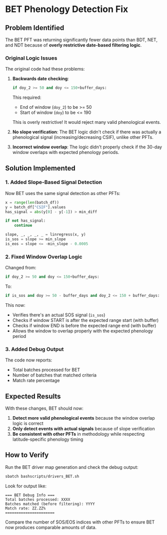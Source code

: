 # BET Phenology Detection Fix

## Problem Identified

The BET PFT was returning significantly fewer data points than BDT, NET, and NDT because of **overly restrictive date-based filtering logic**.

### Original Logic Issues

The original code had these problems:

1. **Backwards date checking**:
   ```python
   if doy_2 >= 50 and doy <= 150+buffer_days:
   ```
   This required:
   - End of window (`doy_2`) to be >= 50
   - Start of window (`doy`) to be <= 190

   This is overly restrictive! It would reject many valid phenological events.

2. **No slope verification**: The BET logic didn't check if there was actually a phenological signal (increasing/decreasing CSIF), unlike other PFTs.

3. **Incorrect window overlap**: The logic didn't properly check if the 30-day window overlaps with expected phenology periods.

## Solution Implemented

### 1. Added Slope-Based Signal Detection
Now BET uses the same signal detection as other PFTs:
```python
x = range(len(batch_df))
y = batch_df["CSIF"].values
has_signal = abs(y[0] - y[-1]) > min_diff

if not has_signal:
    continue

slope, _, _, _, _ = linregress(x, y)
is_sos = slope >= min_slope
is_eos = slope <= -min_slope - 0.0005
```

### 2. Fixed Window Overlap Logic
Changed from:
```python
if doy_2 >= 50 and doy <= 150+buffer_days:
```

To:
```python
if is_sos and doy >= 50 - buffer_days and doy_2 <= 150 + buffer_days:
```

This now:
- Verifies there's an actual SOS signal (`is_sos`)
- Checks if window START is after the expected range start (with buffer)
- Checks if window END is before the expected range end (with buffer)
- Allows the window to overlap properly with the expected phenology period

### 3. Added Debug Output
The code now reports:
- Total batches processed for BET
- Number of batches that matched criteria
- Match rate percentage

## Expected Results

With these changes, BET should now:
1. **Detect more valid phenological events** because the window overlap logic is correct
2. **Only detect events with actual signals** because of slope verification
3. **Be consistent with other PFTs** in methodology while respecting latitude-specific phenology timing

## How to Verify

Run the BET driver map generation and check the debug output:
```bash
sbatch bashscripts/drivers_BET.sh
```

Look for output like:
```
=== BET Debug Info ===
Total batches processed: XXXX
Batches matched (before filtering): YYYY
Match rate: ZZ.ZZ%
======================
```

Compare the number of SOS/EOS indices with other PFTs to ensure BET now produces comparable amounts of data.
